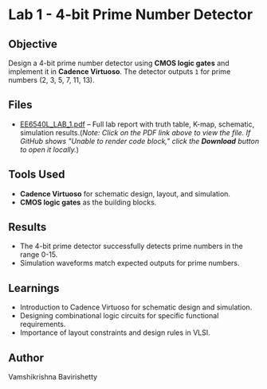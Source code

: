 # Lab 1 - 4-bit Prime Number Detector

## Objective
Design a 4-bit prime number detector using **CMOS logic gates** and implement it in **Cadence Virtuoso**. The detector outputs `1` for prime numbers (2, 3, 5, 7, 11, 13).

## Files
- [EE6540L_LAB_1.pdf](EE6540L_LAB_1.pdf) – Full lab report with truth table, K-map, schematic, simulation results.(*Note: Click on the PDF link above to view the file. If GitHub shows "Unable to render code block," click the **Download** button to open it locally.*)

  

## Tools Used
- **Cadence Virtuoso** for schematic design, layout, and simulation.
- **CMOS logic gates** as the building blocks.

## Results
- The 4-bit prime detector successfully detects prime numbers in the range 0-15.
- Simulation waveforms match expected outputs for prime numbers.

## Learnings
- Introduction to Cadence Virtuoso for schematic design and simulation.
- Designing combinational logic circuits for specific functional requirements.
- Importance of layout constraints and design rules in VLSI.

## Author
Vamshikrishna Bavirishetty
